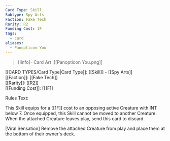 ```yaml
---
Card Type: Skill
Subtype: Spy Arts
Faction: Fake Tech
Rarity: R2
Funding Cost: 1F
tags:
  - card
aliases:
  - Panopticon You
---
```

> [!info]- Card Art
> ![[Panopticon You.png]]

[[CARD TYPES/Card Type|Card Type]]: [[Skill]] - [[Spy Arts]]  
[[Faction]]: [[Fake Tech]]  
[[Rarity]]: [[R2]]  
[[Funding Cost]]: [[1F]]  

Rules Text:  

This Skill equips for a [[1F]] cost to an opposing active Creature with INT below 7.
Once equipped, this Skill cannot be moved to another Creature.
When the attached Creature leaves play, send this card to discard.  

[Viral Sensation] Remove the attached Creature from play and place them at the bottom of their owner's deck.  

